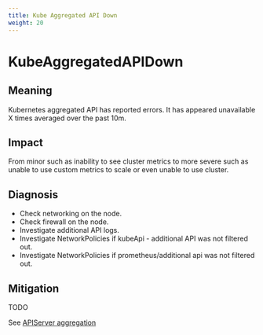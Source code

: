 ```yaml
---
title: Kube Aggregated API Down
weight: 20
---
```


# KubeAggregatedAPIDown

## Meaning

Kubernetes aggregated API has reported errors.
It has appeared unavailable X times averaged over the past 10m.

## Impact

From minor such as inability to see cluster metrics to more severe such as
unable to use custom metrics to scale or even unable to use cluster.

## Diagnosis

- Check networking on the node.
- Check firewall on the node.
- Investigate additional API logs.
- Investigate NetworkPolicies if kubeApi - additional API was not filtered out.
- Investigate NetworkPolicies if prometheus/additional api was not filtered out.

## Mitigation

TODO

See [APIServer aggregation](https://kubernetes.io/docs/concepts/extend-kubernetes/api-extension/apiserver-aggregation/)
